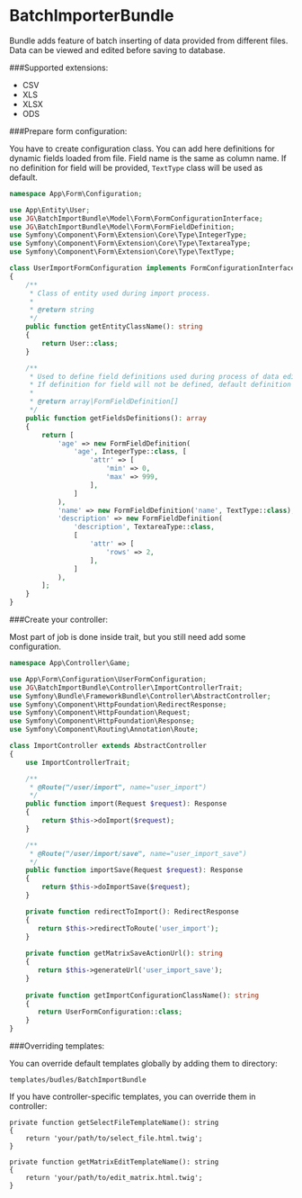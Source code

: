 BatchImporterBundle
=

Bundle adds feature of batch inserting of data provided from different files. 
Data can be viewed and edited before saving to database.

###Supported extensions:
* CSV
* XLS
* XLSX
* ODS

###Prepare form configuration:

You have to create configuration class. You can add here definitions for dynamic fields loaded from file. 
Field name is the same as column name. If no definition for field will be provided, `TextType` class will be used as default.

```php
namespace App\Form\Configuration;

use App\Entity\User;
use JG\BatchImportBundle\Model\Form\FormConfigurationInterface;
use JG\BatchImportBundle\Model\Form\FormFieldDefinition;
use Symfony\Component\Form\Extension\Core\Type\IntegerType;
use Symfony\Component\Form\Extension\Core\Type\TextareaType;
use Symfony\Component\Form\Extension\Core\Type\TextType;

class UserImportFormConfiguration implements FormConfigurationInterface
{
    /**
     * Class of entity used during import process.
     *
     * @return string
     */
    public function getEntityClassName(): string
    {
        return User::class;
    }

    /**
     * Used to define field definitions used during process of data editing.
     * If definition for field will not be defined, default definition will be used.
     *
     * @return array|FormFieldDefinition[]
     */
    public function getFieldsDefinitions(): array
    {
        return [
            'age' => new FormFieldDefinition(
                'age', IntegerType::class, [
                    'attr' => [
                        'min' => 0,
                        'max' => 999,
                    ],
                ]
            ),
            'name' => new FormFieldDefinition('name', TextType::class),
            'description' => new FormFieldDefinition(
                'description', TextareaType::class,
                [
                    'attr' => [
                        'rows' => 2,
                    ],
                ]
            ),
        ];
    }
}
```

###Create your controller:

Most part of job is done inside trait, but you still need add some configuration.

```php
namespace App\Controller\Game;

use App\Form\Configuration\UserFormConfiguration;
use JG\BatchImportBundle\Controller\ImportControllerTrait;
use Symfony\Bundle\FrameworkBundle\Controller\AbstractController;
use Symfony\Component\HttpFoundation\RedirectResponse;
use Symfony\Component\HttpFoundation\Request;
use Symfony\Component\HttpFoundation\Response;
use Symfony\Component\Routing\Annotation\Route;

class ImportController extends AbstractController
{
    use ImportControllerTrait;

    /**
     * @Route("/user/import", name="user_import")
     */
    public function import(Request $request): Response
    {
        return $this->doImport($request);
    }

    /**
     * @Route("/user/import/save", name="user_import_save")
     */
    public function importSave(Request $request): Response
    {
        return $this->doImportSave($request);
    }

    private function redirectToImport(): RedirectResponse
    {
       return $this->redirectToRoute('user_import');
    }
    
    private function getMatrixSaveActionUrl(): string
    {
       return $this->generateUrl('user_import_save');
    }
    
    private function getImportConfigurationClassName(): string
    {
       return UserFormConfiguration::class;
    }
}
```

###Overriding templates:

You can override default templates globally by adding them to directory:

```
templates/budles/BatchImportBundle
```

If you have controller-specific templates, you can override them in controller:

```
private function getSelectFileTemplateName(): string
{
    return 'your/path/to/select_file.html.twig';
}

private function getMatrixEditTemplateName(): string
{
    return 'your/path/to/edit_matrix.html.twig';
}
```
